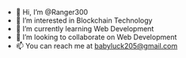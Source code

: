 - 👋 Hi, I’m @Ranger300
- 👀 I’m interested in Blockchain Technology
- 🌱 I’m currently learning Web Development
- 💞️ I’m looking to collaborate on Web Development
- 📫 You can  reach me at babyluck205@gmail.com

<!---
Ranger300/Ranger300 is a ✨ special ✨ repository because its `README.md` (this file) appears on your GitHub profile.
You can click the Preview link to take a look at your changes.
--->
